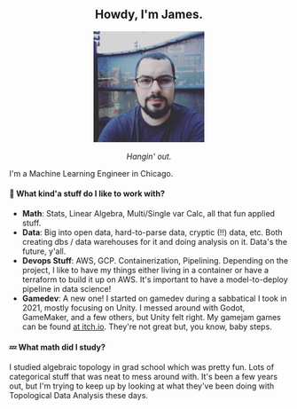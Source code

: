 <h2 align="center">Howdy, I'm James.</h2>

<p align="center">
  <img src="https://github.com/jsal13/jsal13/blob/master/me.jpg" width=200 alt="This was at a starbucks">
</p>
  
<p align="center"><i>Hangin' out.</i></p>

I'm a Machine Learning Engineer in Chicago.

#### :sleeping_bed: What kind'a stuff do I like to work with?

- **Math**: Stats, Linear Algebra, Multi/Single var Calc, all that fun applied stuff.
- **Data**: Big into open data, hard-to-parse data, cryptic (!!) data, etc.  Both creating dbs / data warehouses for it and doing analysis on it.  Data's the future, y'all.
- **Devops Stuff**: AWS, GCP.  Containerization, Pipelining.  Depending on the project, I like to have my things either living in a container or have a terraform to build it up on AWS.  It's important to have a model-to-deploy pipeline in data science!
- **Gamedev**: A new one!  I started on gamedev during a sabbatical I took in 2021, mostly focusing on Unity.  I messed around with Godot, GameMaker, and a few others, but Unity felt right.  My gamejam games can be found <a href="https://melat0nin.itch.io">at itch.io</a>.  They're not great but, you know, baby steps.

#### :zzz: What math did I study?

I studied algebraic topology in grad school which was pretty fun.  Lots of categorical stuff that was neat to mess around with.  It's been a few years out, but I'm trying to keep up by looking at what they've been doing with Topological Data Analysis these days.
